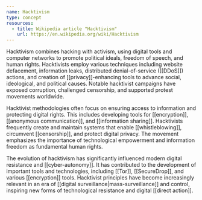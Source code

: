 ```yaml
---
name: Hacktivism
type: concept
resources:
  - title: Wikipedia article "Hacktivism"
    url: https://en.wikipedia.org/wiki/Hacktivism
---
```


Hacktivism combines hacking with activism, using digital tools and computer networks to promote political ideals, freedom of speech, and human rights. Hacktivists employ various techniques including website defacement, information leaks, distributed denial-of-service ([[DDoS]]) actions, and creation of [[privacy]]-enhancing tools to advance social, ideological, and political causes. Notable hacktivist campaigns have exposed corruption, challenged censorship, and supported protest movements worldwide.

Hacktivist methodologies often focus on ensuring access to information and protecting digital rights. This includes developing tools for [[encryption]], [[anonymous communication]], and [[information sharing]]. Hacktivists frequently create and maintain systems that enable [[whistleblowing]], circumvent [[censorship]], and protect digital privacy. The movement emphasizes the importance of technological empowerment and information freedom as fundamental human rights.

The evolution of hacktivism has significantly influenced modern digital resistance and [[cyber-autonomy]]. It has contributed to the development of important tools and technologies, including [[Tor]], [[SecureDrop]], and various [[encryption]] tools. Hacktivist principles have become increasingly relevant in an era of [[digital surveillance|mass-surveillance]] and control, inspiring new forms of technological resistance and digital [[direct action]].